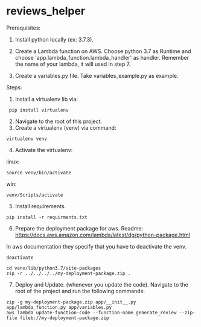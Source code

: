# reviews_helper

Prerequisites:

1. Install python locally (ex: 3.7.3).
2. Create a Lambda function on AWS.
   Choose python 3.7 as Runtime and choose 'app.lambda_function.lambda_handler' as handler.
   Remember the name of your lambda, it will used in step 7.

3. Create a variables.py file. Take variables_example.py as example. 


Steps:

1. Install a virtualenv lib via:
```
 pip install virtualenv
```

2. Navigate to the root of this project.
3. Create a virtualenv (venv) via command:
```
virtualenv venv
```
4. Activate the virtualenv: 

linux:
```
source venv/bin/activate
```

win:
```
venv/Scripts/activate
```

5. Install requirements.
```
pip install -r requirments.txt
```

6. Prepare the deployment package for aws.
Readme: https://docs.aws.amazon.com/lambda/latest/dg/python-package.html

In aws documentation they specify that you have to deactivate the venv.
```
deactivate
```

```
cd venv/lib/python3.7/site-packages
zip -r ../../../../my-deployment-package.zip .
```

7. Deploy and Update. (whenever you update the code). Navigate to the root of the project and run the following commands:
```
zip -g my-deployment-package.zip app/__init__.py app/lambda_function.py app/variables.py
aws lambda update-function-code --function-name generate_review --zip-file fileb://my-deployment-package.zip
```
